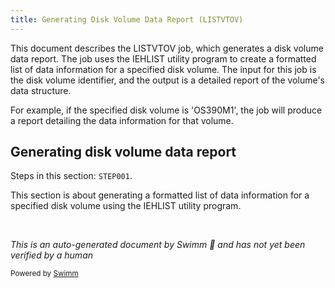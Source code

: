 ```yaml
---
title: Generating Disk Volume Data Report (LISTVTOV)
---
```

This document describes the LISTVTOV job, which generates a disk volume data report. The job uses the IEHLIST utility program to create a formatted list of data information for a specified disk volume. The input for this job is the disk volume identifier, and the output is a detailed report of the volume's data structure.

For example, if the specified disk volume is 'OS390M1', the job will produce a report detailing the data information for that volume.

## Generating disk volume data report

Steps in this section: `STEP001`.

This section is about generating a formatted list of data information for a specified disk volume using the IEHLIST utility program.

&nbsp;

*This is an auto-generated document by Swimm 🌊 and has not yet been verified by a human*

<SwmMeta version="3.0.0" repo-id="Z2l0aHViJTNBJTNBbWFpbmZyYW1lJTNBJTNBU3dpbW0tRGVtbw==" repo-name="mainframe"><sup>Powered by [Swimm](/)</sup></SwmMeta>
